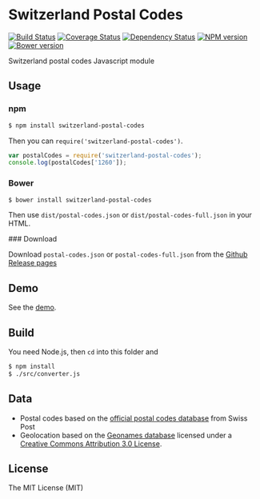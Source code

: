Switzerland Postal Codes
========================

[![Build Status][travis-image]][travis-url]
[![Coverage Status][coverage-image]][coverage-url]
[![Dependency Status][gemnasium-image]][gemnasium-url]
[![NPM version][npm-image]][npm-url]
[![Bower version][bower-image]][bower-url]

Switzerland postal codes Javascript module

Usage
-----

### npm

```bash
$ npm install switzerland-postal-codes
```

Then you can `require('switzerland-postal-codes')`.

```js
var postalCodes = require('switzerland-postal-codes');
console.log(postalCodes['1260']);
```

### Bower

```bash
$ bower install switzerland-postal-codes
```

Then use `dist/postal-codes.json` or `dist/postal-codes-full.json` in your HTML.

### Download

Download `postal-codes.json` or `postal-codes-full.json` from the  [Github Release pages](https://github.com/williambelle/switzerland-postal-codes/releases)

Demo
----

See the [demo](https://williambelle.github.io/switzerland-postal-codes/).

Build
-----

You need Node.js, then `cd` into this folder and

```bash
$ npm install
$ ./src/converter.js
```

Data
----

 - Postal codes based on the [official postal codes database][1] from Swiss Post
 - Geolocation based on the [Geonames database][2] licensed under a [Creative
 Commons Attribution 3.0 License][3].

License
-------

The MIT License (MIT)

[1]: https://www.post.ch/en/business/a-z-of-subjects/maintaining-customer-addresses/address-master-data
[2]: http://www.geonames.org/
[3]: http://creativecommons.org/licenses/by/3.0/
[npm-image]: https://img.shields.io/npm/v/switzerland-postal-codes.svg
[npm-url]: https://www.npmjs.com/package/switzerland-postal-codes
[bower-image]: https://img.shields.io/bower/v/switzerland-postal-codes.svg
[bower-url]: http://bower.io/search/?q=switzerland-postal-codes
[travis-image]: https://travis-ci.org/williambelle/switzerland-postal-codes.svg?branch=master
[travis-url]: https://travis-ci.org/williambelle/switzerland-postal-codes
[coverage-image]: https://coveralls.io/repos/github/williambelle/switzerland-postal-codes/badge.svg
[coverage-url]: https://coveralls.io/github/williambelle/switzerland-postal-codes
[gemnasium-image]: https://gemnasium.com/williambelle/switzerland-postal-codes.svg
[gemnasium-url]: https://gemnasium.com/williambelle/switzerland-postal-codes
